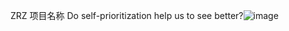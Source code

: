 ZRZ
项目名称
Do self-prioritization help us to see better?![image](https://github.com/ZRZ0320/ZRZ/assets/138181863/16e5efe0-1317-432a-b42b-ba198b71e5e6)
